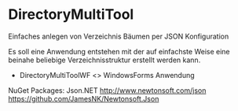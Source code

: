 # DirectoryMultiTool
Einfaches anlegen von Verzeichnis Bäumen per JSON Konfiguration

Es soll eine Anwendung entstehen mit der auf einfachste Weise eine beinahe beliebige Verzeichnisstruktur erstellt werden kann.


- DirectoryMultiToolWF <> WindowsForms Anwendung


NuGet Packages: 
Json.NET
http://www.newtonsoft.com/json
https://github.com/JamesNK/Newtonsoft.Json
